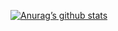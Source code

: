 [![Anurag’s github stats](https://github-readme-stats.vercel.app/api?username=flopsreallygotit&theme=midnight-purple&show_icons=true)](https://github.com/flopsreallygotit)
